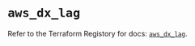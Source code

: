 # `aws_dx_lag`

Refer to the Terraform Registory for docs: [`aws_dx_lag`](https://registry.terraform.io/providers/hashicorp/aws/5.13.1/docs/resources/dx_lag).
